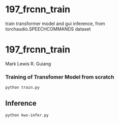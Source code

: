 # 197_frcnn_train
train transformer model and gui inference, from torchaudio.SPEECHCOMMANDS dataset
# 197_frcnn_train
Mark Lewis R. Guiang

### Training of Transfomer Model from scratch
```sh
python train.py
```
## Inference
```sh
python kws-infer.py
```

